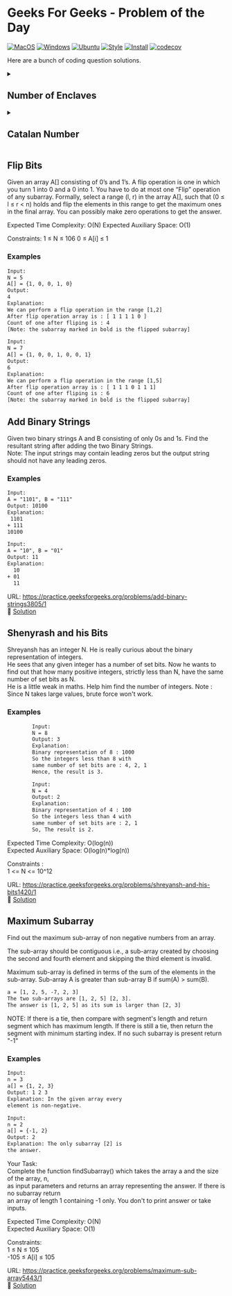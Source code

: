 # Geeks For Geeks - Problem of the Day

[![MacOS](https://github.com/LevyMatan/Geeks4Geeks/actions/workflows/macos.yml/badge.svg)](https://github.com/LevyMatan/Geeks4Geeks/actions/workflows/macos.yml)
[![Windows](https://github.com/LevyMatan/Geeks4Geeks/actions/workflows/windows.yml/badge.svg)](https://github.com/LevyMatan/Geeks4Geeks/actions/workflows/windows.yml)
[![Ubuntu](https://github.com/LevyMatan/Geeks4Geeks/actions/workflows/ubuntu.yml/badge.svg)](https://github.com/LevyMatan/Geeks4Geeks/actions/workflows/ubuntu.yml)
[![Style](https://github.com/LevyMatan/Geeks4Geeks/actions/workflows/style.yml/badge.svg)](https://github.com/LevyMatan/Geeks4Geeks/actions/workflows/style.yml)
[![Install](https://github.com/LevyMatan/Geeks4Geeks/actions/workflows/install.yml/badge.svg)](https://github.com/LevyMatan/Geeks4Geeks/actions/workflows/install.yml)
[![codecov](https://codecov.io/gh/LevyMatan/Geeks4Geeks/branch/master/graph/badge.svg)](https://codecov.io/gh/LevyMatan/Geeks4Geeks)

Here are a bunch of coding question solutions.

<details>
<summary><h2>Number of Enclaves</h2></summary>

- [Problem Statement](/include/number_of_enclaves/number_of_enclaves.md)
- [Solution](/source/number_of_enclaves.cpp)
- [Test](/test/number_of_enclaves_test.cpp)

</details>

<details>
<summary><h2>Catalan Number</h2></summary>

Given a number N. The task is to find the Nth catalan number.
The first few Catalan numbers for N = 0, 1, 2, 3, … are 1, 1, 2, 5, 14, 42, 132, 429, 1430, 4862, …

Catalan Number for N is equal to the number of expressions containing N pairs of paranthesis that are correct matched, i.e., for each of the N '(' there exist N ')' on there right and vice versa.

Since answer can be huge return answer modulo 1e9+7.

### Example 1

```txt
Input:
N = 5
Output: 42
```

### Example 2

```txt
Input:
N = 4
Output: 14
```

</details>

## Flip Bits

Given an array A[] consisting of 0’s and 1’s. A flip operation is one in which you turn 1 into 0 and a 0 into 1. You have to do at most one “Flip” operation of any subarray. Formally, select a range (l, r) in the array A[], such that (0 ≤ l ≤ r < n) holds and flip the elements in this range to get the maximum ones in the final array. You can possibly make zero operations to get the answer.

Expected Time Complexity: O(N)
Expected Auxiliary Space: O(1)

Constraints:
1 ≤ N ≤ 106
0 ≤ A[i] ≤ 1

### Examples

```txt
Input:
N = 5
A[] = {1, 0, 0, 1, 0} 
Output:
4
Explanation:
We can perform a flip operation in the range [1,2]
After flip operation array is : [ 1 1 1 1 0 ]
Count of one after fliping is : 4
[Note: the subarray marked in bold is the flipped subarray]
```

```txt
Input:
N = 7
A[] = {1, 0, 0, 1, 0, 0, 1}
Output:
6
Explanation:
We can perform a flip operation in the range [1,5]
After flip operation array is : [ 1 1 1 0 1 1 1]
Count of one after fliping is : 6
[Note: the subarray marked in bold is the flipped subarray]
```

## Add Binary Strings

Given two binary strings A and B consisting of only 0s and 1s.
Find the resultant string after adding the two Binary Strings.  
Note: The input strings may contain leading zeros but the output
string should not have any leading zeros.

### Examples

```txt
Input:
A = "1101", B = "111"
Output: 10100
Explanation:
 1101
+ 111
10100
```

```txt
Input:
A = "10", B = "01"
Output: 11
Explanation:
  10
+ 01
  11
```

URL: <https://practice.geeksforgeeks.org/problems/add-binary-strings3805/1>  
:rocket: [Solution](/source/add_binary_strings.cpp)

## Shenyrash and his Bits

Shreyansh has an integer N.
He is really curious about the binary representation of integers.  
He sees that any given integer has a number of set bits.
Now he wants to find out that how many positive integers,
strictly less than N, have the same number of set bits as N.  
He is a little weak in maths. Help him find the number of integers.
Note : Since N takes large values, brute force won't work.  

### Examples

```txt
        Input:
        N = 8
        Output: 3
        Explanation:
        Binary representation of 8 : 1000
        So the integers less than 8 with
        same number of set bits are : 4, 2, 1
        Hence, the result is 3.
```

```txt
        Input:
        N = 4
        Output: 2
        Explanation:
        Binary representation of 4 : 100
        So the integers less than 4 with
        same number of set bits are : 2, 1
        So, The result is 2.
```

Expected Time Complexity: O(log(n))  
Expected Auxiliary Space: O(log(n)*log(n))  

Constraints :  
1 <= N <= 10^12  

URL: <https://practice.geeksforgeeks.org/problems/shreyansh-and-his-bits1420/1>  
:rocket: [Solution](/source/shenyrash_and_his_bits.cpp)

## Maximum Subarray

Find out the maximum sub-array of non negative numbers from an array.

The sub-array should be contiguous i.e., a sub-array created by choosing the second and
fourth element and skipping the third element is invalid.

Maximum sub-array is defined in terms of the sum of the elements in the sub-array.
Sub-array A is greater than sub-array B if sum(A) > sum(B).

```txt
a = [1, 2, 5, -7, 2, 3]
The two sub-arrays are [1, 2, 5] [2, 3].
The answer is [1, 2, 5] as its sum is larger than [2, 3]
```

NOTE: If there is a tie, then compare with segment's length and return segment which has
maximum length. If there is still a tie, then return the segment with minimum starting index. If
no such subarray is present return "-1"

### Examples

```txt
Input:
n = 3
a[] = {1, 2, 3}
Output: 1 2 3
Explanation: In the given array every
element is non-negative.
```

```txt
Input:
n = 2
a[] = {-1, 2}
Output: 2
Explanation: The only subarray [2] is
the answer.
```

Your Task:  
Complete the function findSubarray() which takes the array a and the size of the array, n,  
as input parameters and returns an array representing the answer. If there is no subarray return  
an array of length 1 containing -1 only. You don't to print answer or take inputs.  

Expected Time Complexity: O(N)  
Expected Auxiliary Space: O(1)  

Constraints:  
1 ≤ N ≤ 105  
-105 ≤ A[i] ≤ 105  

URL: <https://practice.geeksforgeeks.org/problems/maximum-sub-array5443/1>  
:rocket: [Solution](/source/maximum_sub_array.cpp)
